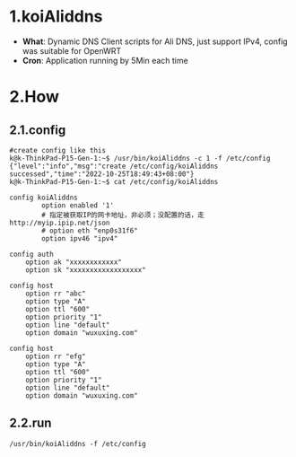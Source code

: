 # 1.koiAliddns

- **What**: Dynamic DNS Client scripts for Ali DNS, just support IPv4, config was suitable for OpenWRT
- **Cron**: Application running by 5Min each time

# 2.How
## 2.1.config
```
#create config like this
k@k-ThinkPad-P15-Gen-1:~$ /usr/bin/koiAliddns -c 1 -f /etc/config
{"level":"info","msg":"create /etc/config/koiAliddns successed","time":"2022-10-25T18:49:43+08:00"}
k@k-ThinkPad-P15-Gen-1:~$ cat /etc/config/koiAliddns

config koiAliddns
        option enabled '1'
		# 指定被获取IP的网卡地址，非必须；没配置的话，走http://myip.ipip.net/json
        # option eth "enp0s31f6"
        option ipv46 "ipv4"

config auth
	option ak "xxxxxxxxxxxx"
	option sk "xxxxxxxxxxxxxxxxxx"

config host
	option rr "abc"
	option type "A"
	option ttl "600"
	option priority "1"
	option line "default"
	option domain "wuxuxing.com"

config host
	option rr "efg"
	option type "A"
	option ttl "600"
	option priority "1"
	option line "default"
	option domain "wuxuxing.com"

```

## 2.2.run
```
/usr/bin/koiAliddns -f /etc/config
```

